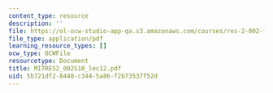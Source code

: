 ```yaml
---
content_type: resource
description: ''
file: https://ol-ocw-studio-app-qa.s3.amazonaws.com/courses/res-2-002-finite-element-procedures-for-solids-and-structures-spring-2010/5b721df28448c3445a86f2b73537f52d_MITRES2_002S10_lec12.pdf
file_type: application/pdf
learning_resource_types: []
ocw_type: OCWFile
resourcetype: Document
title: MITRES2_002S10_lec12.pdf
uid: 5b721df2-8448-c344-5a86-f2b73537f52d
---
```

